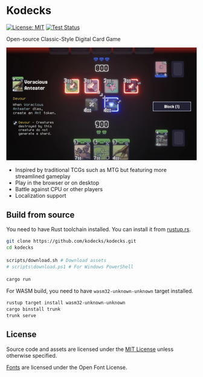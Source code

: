 # Kodecks

[![License: MIT](https://img.shields.io/badge/License-MIT-yellow.svg)](https://opensource.org/licenses/MIT)
[![Test Status](https://github.com/kodecks/kodecks/actions/workflows/test.yml/badge.svg)](https://github.com/kodecks/kodecks/actions/workflows/test.yml)

Open-source Classic-Style Digital Card Game

![Screenshot](images/screenshot.webp)

- Inspired by traditional TCGs such as MTG but featuring more streamlined gameplay
- Play in the browser or on desktop
- Battle against CPU or other players
- Localization support

## Build from source

You need to have Rust toolchain installed. You can install it from [rustup.rs](https://rustup.rs/).

```bash
git clone https://github.com/kodecks/kodecks.git
cd kodecks

scripts/download.sh # Download assets
# scripts\download.ps1 # For Windows PowerShell

cargo run
```

For WASM build, you need to have `wasm32-unknown-unknown` target installed.

```bash
rustup target install wasm32-unknown-unknown
cargo binstall trunk
trunk serve
```

## License

Source code and assets are licensed under the [MIT License](LICENSE) unless otherwise specified.

[Fonts](https://github.com/kodecks/assets/tree/main/fonts) are licensed under the Open Font License.